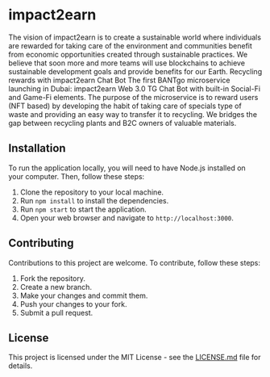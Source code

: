 # impact2earn
The vision of impact2earn is to create a sustainable world where individuals are rewarded for taking care of the environment and communities benefit from economic opportunities created through sustainable practices.
We believe that soon more and more teams will use blockchains to achieve sustainable development goals and provide benefits for our Earth.
Recycling rewards with impact2earn Chat Bot
The first BANTgo microservice launching in Dubai: impact2earn Web 3.0 TG Chat Bot with built-in Social-Fi and Game-Fi elements. The purpose of the microservice is to reward users (NFT based) by developing the habit of taking care of specials type of waste and providing an easy way to transfer it to recycling. We bridges the gap between recycling plants and B2C owners of valuable materials.
## Installation
To run the application locally, you will need to have Node.js installed on your computer. Then, follow these steps:
1. Clone the repository to your local machine.
2. Run `npm install` to install the dependencies.
3. Run `npm start` to start the application.
4. Open your web browser and navigate to `http://localhost:3000`.
## Contributing
Contributions to this project are welcome. To contribute, follow these steps:
1. Fork the repository.
2. Create a new branch.
3. Make your changes and commit them.
4. Push your changes to your fork.
5. Submit a pull request.
## License
This project is licensed under the MIT License - see the [LICENSE.md](LICENSE.md) file for details.

